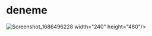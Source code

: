 # deneme

![Screenshot_1686496228](https://github.com/muhammedmercan/deneme/assets/58571212/954fa2fa-5d9a-4d16-a70c-435e74ec3cde) width="240" height="480"/>
